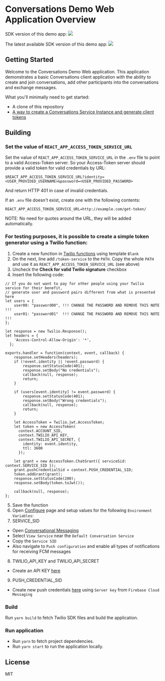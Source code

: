 # Conversations Demo Web Application Overview

SDK version of this demo app: ![](https://img.shields.io/badge/SDK%20version-1.2.3-blue.svg)

The latest available SDK version of this demo app: ![](https://img.shields.io/badge/SDK%20version-2.0.0-green.svg)

## Getting Started

Welcome to the Conversations Demo Web application.  This application demonstrates a basic Conversations client application with the ability to create and join conversations, add other participants into the conversations and exchange messages.

What you'll minimally need to get started:

- A clone of this repository
- [A way to create a Conversations Service Instance and generate client tokens](https://www.twilio.com/docs/conversations/identity)

## Building

### Set the value of `REACT_APP_ACCESS_TOKEN_SERVICE_URL`

Set the value of `REACT_APP_ACCESS_TOKEN_SERVICE_URL` in the `.env` file to point to a valid Access-Token server.
So your Access-Token server should provide a valid token for valid credentials by URL:

 ```
$REACT_APP_ACCESS_TOKEN_SERVICE_URL?identity=<USER_PROVIDED_USERNAME>&password=<USER_PROVIDED_PASSWORD>
 ```

And return HTTP 401 in case of invalid credentials.

If an `.env` file doesn't exist, create one with the following contents:
```
REACT_APP_ACCESS_TOKEN_SERVICE_URL=http://example.com/get-token/
```

NOTE: No need for quotes around the URL, they will be added automatically.

### For testing purposes, it is possible to create a simple token generator using a Twilio function:

1. Create a new function in [Twilio functions](https://www.twilio.com/console/functions/manage) using template `Blank`
2. On the next, line add `/token-service` to the `PATH`. Copy the whole `PATH` and use it as `REACT_APP_ACCESS_TOKEN_SERVICE_URL` (see above)
3. Uncheck the **Check for valid Twilio signature** checkbox
4. Insert the following code:
```
// If you do not want to pay for other people using your Twilio service for their benefit,
// generate user and password pairs different from what is presented here
let users = {
    user00: "password00", !!! CHANGE THE PASSWORD AND REMOVE THIS NOTE !!!
    user01: "password01"  !!! CHANGE THE PASSWORD AND REMOVE THIS NOTE !!!
};

let response = new Twilio.Response();
let headers = {
    'Access-Control-Allow-Origin': '*',
  };

exports.handler = function(context, event, callback) {
    response.setHeaders(headers);
    if (!event.identity || !event.password) {
        response.setStatusCode(401);
        response.setBody("No credentials");
        callback(null, response);
        return;
    }

    if (users[event.identity] != event.password) {
        response.setStatusCode(401);
        response.setBody("Wrong credentials");
        callback(null, response);
        return;
    }
    
    let AccessToken = Twilio.jwt.AccessToken;
    let token = new AccessToken(
      context.ACCOUNT_SID,
      context.TWILIO_API_KEY,
      context.TWILIO_API_SECRET, {
        identity: event.identity,
        ttl: 3600
      });

    let grant = new AccessToken.ChatGrant({ serviceSid: context.SERVICE_SID });
    grant.pushCredentialSid = context.PUSH_CREDENTIAL_SID; 
    token.addGrant(grant);
    response.setStatusCode(200);
    response.setBody(token.toJwt());

    callback(null, response);
};
```
5. Save the function
6. Open [Configure](https://www.twilio.com/console/functions/configure) page and setup values for the following `Environment Variables`:
7. SERVICE_SID
- Open [Conversational Messaging](https://www.twilio.com/console/conversations/configuration/defaults)
- Select `View Service` near the `Default Conversation Service`
- Copy the `Service SID`
- Also navigate to `Push configuration` and enable all types of notifications for receiving FCM messages
8. TWILIO_API_KEY and TWILIO_API_SECRET
- Create an API KEY [here](https://www.twilio.com/console/chat/project/api-keys)
9. PUSH_CREDENTIAL_SID
- Create new push credentials [here](https://www.twilio.com/console/conversations/push-credentials) using `Server key` from `Firebase Cloud Messaging`

### Build

Run `yarn build` to fetch Twilio SDK files and build the application.

### Run application

- Run `yarn` to fetch project dependencies.
- Run `yarn start` to run the application locally.

## License

MIT